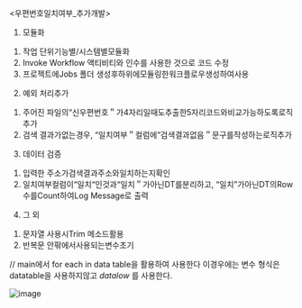 
<우편번호일치여부_추가개발>
1. 모듈화
1) 작업 단위기능별/시스템별모듈화
2) Invoke Workflow 액티비티와 인수를 사용한 것으로 코드 수정
3) 프로젝트에Jobs 폴더 생성후하위에모듈링한워크플로우생성하여사용

2. 예외 처리추가
1) 주어진 파일의“신우편번호＂가4자리일때도추출한5자리코드와비교가능하도록로직추가
2) 검색 결과가없는경우, “일치여부＂컬럼에“검색결과없음＂문구를작성하는로직추가

3. 데이터 검증
1) 입력한 주소가검색결과주소와일치하는지확인
2) 일치여부컬럼이“일치“인것과“일치＂가아닌DT를분리하고, “일치”가아닌DT의Row 수를Count하여Log Message로 출력

4. 그 외
1) 문자열 사용시Trim 메소드활용
2) 반복문 안팎에서사용되는변수초기

// main에서 for each in data table을 활용하여 사용한다
이경우에는 변수 형식은 datatable을 사용하지않고 *datalow* 를 사용한다.

![image](https://github.com/jaegyuyoo/automation/assets/57005741/1d383087-d9e4-4d29-84ed-8ee4f0f40d58)